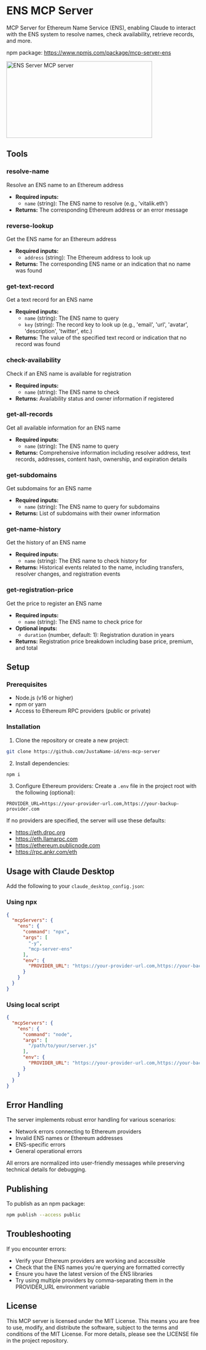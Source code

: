 # ENS MCP Server

MCP Server for Ethereum Name Service (ENS), enabling Claude to interact with the ENS system to resolve names, check availability, retrieve records, and more.

npm package: https://www.npmjs.com/package/mcp-server-ens

<a href="https://glama.ai/mcp/servers/@JustaName-id/ens-mcp-server">
  <img width="380" height="200" src="https://glama.ai/mcp/servers/@JustaName-id/ens-mcp-server/badge" alt="ENS Server MCP server" />
</a>

## Tools

### resolve-name
Resolve an ENS name to an Ethereum address
- **Required inputs:**
    - `name` (string): The ENS name to resolve (e.g., 'vitalik.eth')
- **Returns:** The corresponding Ethereum address or an error message

### reverse-lookup
Get the ENS name for an Ethereum address
- **Required inputs:**
    - `address` (string): The Ethereum address to look up
- **Returns:** The corresponding ENS name or an indication that no name was found

### get-text-record
Get a text record for an ENS name
- **Required inputs:**
    - `name` (string): The ENS name to query
    - `key` (string): The record key to look up (e.g., 'email', 'url', 'avatar', 'description', 'twitter', etc.)
- **Returns:** The value of the specified text record or indication that no record was found

### check-availability
Check if an ENS name is available for registration
- **Required inputs:**
    - `name` (string): The ENS name to check
- **Returns:** Availability status and owner information if registered

### get-all-records
Get all available information for an ENS name
- **Required inputs:**
    - `name` (string): The ENS name to query
- **Returns:** Comprehensive information including resolver address, text records, addresses, content hash, ownership, and expiration details

### get-subdomains
Get subdomains for an ENS name
- **Required inputs:**
    - `name` (string): The ENS name to query for subdomains
- **Returns:** List of subdomains with their owner information

### get-name-history
Get the history of an ENS name
- **Required inputs:**
    - `name` (string): The ENS name to check history for
- **Returns:** Historical events related to the name, including transfers, resolver changes, and registration events

### get-registration-price
Get the price to register an ENS name
- **Required inputs:**
    - `name` (string): The ENS name to check price for
- **Optional inputs:**
    - `duration` (number, default: 1): Registration duration in years
- **Returns:** Registration price breakdown including base price, premium, and total

## Setup

### Prerequisites
- Node.js (v16 or higher)
- npm or yarn
- Access to Ethereum RPC providers (public or private)

### Installation

1. Clone the repository or create a new project:
```bash
git clone https://github.com/JustaName-id/ens-mcp-server
```

2. Install dependencies:
```bash
npm i
```

3. Configure Ethereum providers:
   Create a `.env` file in the project root with the following (optional):
```
PROVIDER_URL=https://your-provider-url.com,https://your-backup-provider.com
```

If no providers are specified, the server will use these defaults:
- https://eth.drpc.org
- https://eth.llamarpc.com
- https://ethereum.publicnode.com
- https://rpc.ankr.com/eth

## Usage with Claude Desktop

Add the following to your `claude_desktop_config.json`:

### Using npx
```json
{
  "mcpServers": {
    "ens": {
      "command": "npx",
      "args": [
        "-y",
        "mcp-server-ens"
      ],
      "env": {
        "PROVIDER_URL": "https://your-provider-url.com,https://your-backup-provider.com"
      }
    }
  }
}
```

### Using local script
```json
{
  "mcpServers": {
    "ens": {
      "command": "node",
      "args": [
        "/path/to/your/server.js"
      ],
      "env": {
        "PROVIDER_URL": "https://your-provider-url.com,https://your-backup-provider.com"
      }
    }
  }
}
```

## Error Handling

The server implements robust error handling for various scenarios:
- Network errors connecting to Ethereum providers
- Invalid ENS names or Ethereum addresses
- ENS-specific errors
- General operational errors

All errors are normalized into user-friendly messages while preserving technical details for debugging.

## Publishing

To publish as an npm package:
```bash
npm publish --access public
```

## Troubleshooting

If you encounter errors:
- Verify your Ethereum providers are working and accessible
- Check that the ENS names you're querying are formatted correctly
- Ensure you have the latest version of the ENS libraries
- Try using multiple providers by comma-separating them in the PROVIDER_URL environment variable

## License

This MCP server is licensed under the MIT License. This means you are free to use, modify, and distribute the software, subject to the terms and conditions of the MIT License. For more details, please see the LICENSE file in the project repository.